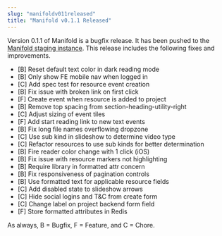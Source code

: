 ```yaml
---
slug: "manifoldv011released"
title: "Manifold v0.1.1 Released"
---
```


Version 0.1.1 of Manifold is a bugfix release. It has been pushed to the [Manifold staging instance](http://staging.manifoldapp.org). This release includes the following fixes and improvements.

<!--truncate-->

- [B] Reset default text color in dark reading mode
- [B] Only show FE mobile nav when logged in
- [C] Add spec test for resource event creation
- [B] Fix issue with broken link on first click
- [F] Create event when resource is added to project
- [B] Remove top spacing from section-heading-utility-right
- [C] Adjust sizing of event tiles
- [F] Add start reading link to new text events
- [B] Fix long file names overflowing dropzone
- [C] Use sub kind in slideshow to determine video type
- [C] Refactor resources to use sub kinds for better determination
- [B] Fire reader color change with 1 click (iOS)
- [B] Fix issue with resource markers not highlighting
- [B] Require library in formatted attr concern
- [B] Fix responsiveness of pagination controls
- [B] Use formatted text for applicable resource fields
- [C] Add disabled state to slideshow arrows
- [C] Hide social logins and T&C from create form
- [C] Change label on project backend form field
- [F] Store formatted attributes in Redis

As always, B = Bugfix, F = Feature, and C = Chore.
